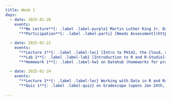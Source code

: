 ```yaml
---
title: Week 1
days:
  - date: 2025-01-20
    events:
      "**No Lecture**{: .label .label-purple} Martin Luther King Jr. Day":
      "**Participation**{: .label .label-parti} [Needs Assessment](https://docs.google.com/forms/d/e/1FAIpQLScNaRotS5J2U4JkPeWoS5t3V-dNZkkbP5rw7_JOoixyb8gsyw/viewform?usp=header)":

  - date: 2025-01-22
    events:
      "**Lecture 1**{: .label .label-lec} [Intro to PH142, the Cloud, and PPDAC](https://ph142-ucb.github.io/sp25/src/lec/L01_intro_25.pdf)[(Recording)](https://bcourses.berkeley.edu/courses/1540322/pages/lecture-1-recording)":
      "**Lab 1**{: .label .label-lab} [Introduction to R and R-Studio](https://publichealth.datahub.berkeley.edu/hub/user-redirect/git-pull?repo=https%3A%2F%2Fgithub.com%2Fph142-ucb%2Fph142-sp25&urlpath=rstudio%2F&branch=master) (Due Jan 25th)":
      "**Homework 1**{: .label .label-hw} on Datahub (homeworks for practice/ungraded; solutions released on Jan. 26th)":
      
  - date: 2025-01-24
    events:
      "**Lecture 2**{: .label .label-lec} Working with Data in R and Rstudio":
      "**Quiz 1**{: .label .label-quiz} on Gradescope (opens Jan 24th, 9AM; due Jan. 25th, 12PM noon PST)":
      
---
```

